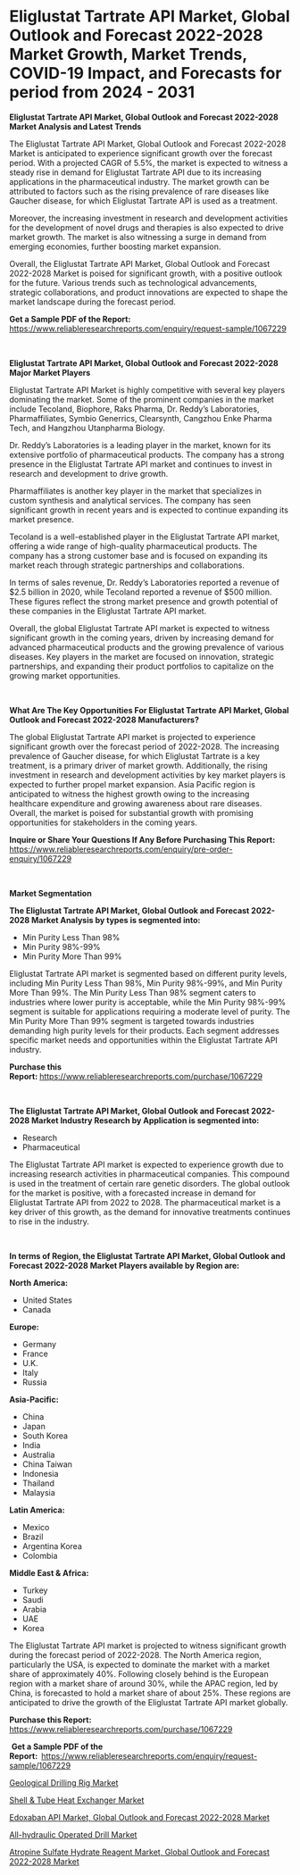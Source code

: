 <p><h1>Eliglustat Tartrate API Market, Global Outlook and Forecast 2022-2028 Market Growth, Market Trends, COVID-19 Impact, and Forecasts for period from 2024 - 2031</h1></p><p><strong>Eliglustat Tartrate API Market, Global Outlook and Forecast 2022-2028 Market Analysis and Latest Trends</strong></p>
<p><p>The Eliglustat Tartrate API Market, Global Outlook and Forecast 2022-2028 Market is anticipated to experience significant growth over the forecast period. With a projected CAGR of 5.5%, the market is expected to witness a steady rise in demand for Eliglustat Tartrate API due to its increasing applications in the pharmaceutical industry. The market growth can be attributed to factors such as the rising prevalence of rare diseases like Gaucher disease, for which Eliglustat Tartrate API is used as a treatment.</p><p>Moreover, the increasing investment in research and development activities for the development of novel drugs and therapies is also expected to drive market growth. The market is also witnessing a surge in demand from emerging economies, further boosting market expansion.</p><p>Overall, the Eliglustat Tartrate API Market, Global Outlook and Forecast 2022-2028 Market is poised for significant growth, with a positive outlook for the future. Various trends such as technological advancements, strategic collaborations, and product innovations are expected to shape the market landscape during the forecast period.</p></p>
<p><strong>Get a Sample PDF of the Report:&nbsp;</strong> <a href="https://www.reliableresearchreports.com/enquiry/request-sample/1067229">https://www.reliableresearchreports.com/enquiry/request-sample/1067229</a></p>
<p>&nbsp;</p>
<p><strong>Eliglustat Tartrate API Market, Global Outlook and Forecast 2022-2028 Major Market Players</strong></p>
<p><p>Eliglustat Tartrate API Market is highly competitive with several key players dominating the market. Some of the prominent companies in the market include Tecoland, Biophore, Raks Pharma, Dr. Reddy’s Laboratories, Pharmaffiliates, Symbio Generrics, Clearsynth, Cangzhou Enke Pharma Tech, and Hangzhou Utanpharma Biology.</p><p>Dr. Reddy’s Laboratories is a leading player in the market, known for its extensive portfolio of pharmaceutical products. The company has a strong presence in the Eliglustat Tartrate API market and continues to invest in research and development to drive growth.</p><p>Pharmaffiliates is another key player in the market that specializes in custom synthesis and analytical services. The company has seen significant growth in recent years and is expected to continue expanding its market presence.</p><p>Tecoland is a well-established player in the Eliglustat Tartrate API market, offering a wide range of high-quality pharmaceutical products. The company has a strong customer base and is focused on expanding its market reach through strategic partnerships and collaborations.</p><p>In terms of sales revenue, Dr. Reddy’s Laboratories reported a revenue of $2.5 billion in 2020, while Tecoland reported a revenue of $500 million. These figures reflect the strong market presence and growth potential of these companies in the Eliglustat Tartrate API market.</p><p>Overall, the global Eliglustat Tartrate API market is expected to witness significant growth in the coming years, driven by increasing demand for advanced pharmaceutical products and the growing prevalence of various diseases. Key players in the market are focused on innovation, strategic partnerships, and expanding their product portfolios to capitalize on the growing market opportunities.</p></p>
<p>&nbsp;</p>
<p><strong>What Are The Key Opportunities For Eliglustat Tartrate API Market, Global Outlook and Forecast 2022-2028 Manufacturers?</strong></p>
<p><p>The global Eliglustat Tartrate API market is projected to experience significant growth over the forecast period of 2022-2028. The increasing prevalence of Gaucher disease, for which Eliglustat Tartrate is a key treatment, is a primary driver of market growth. Additionally, the rising investment in research and development activities by key market players is expected to further propel market expansion. Asia Pacific region is anticipated to witness the highest growth owing to the increasing healthcare expenditure and growing awareness about rare diseases. Overall, the market is poised for substantial growth with promising opportunities for stakeholders in the coming years.</p></p>
<p><strong>Inquire or Share Your Questions If Any Before Purchasing This Report:</strong> <a href="https://www.reliableresearchreports.com/enquiry/pre-order-enquiry/1067229">https://www.reliableresearchreports.com/enquiry/pre-order-enquiry/1067229</a></p>
<p>&nbsp;</p>
<p><strong>Market Segmentation</strong></p>
<p><strong>The Eliglustat Tartrate API Market, Global Outlook and Forecast 2022-2028 Market Analysis by types is segmented into:</strong></p>
<p><ul><li>Min Purity Less Than 98%</li><li>Min Purity 98%-99%</li><li>Min Purity More Than 99%</li></ul></p>
<p><p>Eliglustat Tartrate API market is segmented based on different purity levels, including Min Purity Less Than 98%, Min Purity 98%-99%, and Min Purity More Than 99%. The Min Purity Less Than 98% segment caters to industries where lower purity is acceptable, while the Min Purity 98%-99% segment is suitable for applications requiring a moderate level of purity. The Min Purity More Than 99% segment is targeted towards industries demanding high purity levels for their products. Each segment addresses specific market needs and opportunities within the Eliglustat Tartrate API industry.</p></p>
<p><strong>Purchase this Report:&nbsp;</strong><a href="https://www.reliableresearchreports.com/purchase/1067229">https://www.reliableresearchreports.com/purchase/1067229</a></p>
<p>&nbsp;</p>
<p><strong>The Eliglustat Tartrate API Market, Global Outlook and Forecast 2022-2028 Market Industry Research by Application is segmented into:</strong></p>
<p><ul><li>Research</li><li>Pharmaceutical</li></ul></p>
<p><p>The Eliglustat Tartrate API market is expected to experience growth due to increasing research activities in pharmaceutical companies. This compound is used in the treatment of certain rare genetic disorders. The global outlook for the market is positive, with a forecasted increase in demand for Eliglustat Tartrate API from 2022 to 2028. The pharmaceutical market is a key driver of this growth, as the demand for innovative treatments continues to rise in the industry.</p></p>
<p>&nbsp;</p>
<p><strong>In terms of Region, the Eliglustat Tartrate API Market, Global Outlook and Forecast 2022-2028 Market Players available by Region are:</strong></p>
<p>
    <p> <strong> North America: </strong>
        <ul>
            <li>United States</li>
            <li>Canada</li>
        </ul>
        </p> 
    <p> <strong> Europe: </strong>
        <ul>
            <li>Germany</li>
            <li>France</li>
            <li>U.K.</li>
            <li>Italy</li>
            <li>Russia</li>
        </ul>
        </p> 
    <p> <strong> Asia-Pacific: </strong>
        <ul>
            <li>China</li>
            <li>Japan</li>
            <li>South Korea</li>
            <li>India</li>
            <li>Australia</li>
            <li>China Taiwan</li>
            <li>Indonesia</li>
            <li>Thailand</li>
            <li>Malaysia</li>
        </ul>
        </p> 
    <p> <strong> Latin America: </strong>
        <ul>
            <li>Mexico</li>
            <li>Brazil</li>
            <li>Argentina Korea</li>
            <li>Colombia</li>
        </ul>
        </p> 
    <p> <strong> Middle East & Africa: </strong>
        <ul>
            <li>Turkey</li>
            <li>Saudi</li>
            <li>Arabia</li>
            <li>UAE</li>
            <li>Korea</li>
        </ul>
    </p>
    </p>
<p><p>The Eliglustat Tartrate API market is projected to witness significant growth during the forecast period of 2022-2028. The North America region, particularly the USA, is expected to dominate the market with a market share of approximately 40%. Following closely behind is the European region with a market share of around 30%, while the APAC region, led by China, is forecasted to hold a market share of about 25%. These regions are anticipated to drive the growth of the Eliglustat Tartrate API market globally.</p></p>
<p><strong>Purchase this Report: </strong><a href="https://www.reliableresearchreports.com/purchase/1067229">https://www.reliableresearchreports.com/purchase/1067229</a></p>
<p>&nbsp;<strong>Get a Sample PDF of the Report:&nbsp;&nbsp;</strong><a href="https://www.reliableresearchreports.com/enquiry/request-sample/1067229">https://www.reliableresearchreports.com/enquiry/request-sample/1067229</a></p>
<p><strong></strong></p>
<p><p><a href="https://issuu.com/reportprime-2/docs/geological-drilling-rig-market-size-2030.pptx">Geological Drilling Rig Market</a></p><p><a href="https://medium.com/@cierrahayes645/shell-amp-tube-heat-exchanger-market-research-report-its-history-and-forecast-2024-to-2031-c84a49b78af4">Shell & Tube Heat Exchanger Market</a></p><p><a href="https://github.com/julyju69/Market-Research-Report-List-1/blob/main/edoxaban-api-market-global-outlook-and-forecast-2022-2028-market.md">Edoxaban API Market, Global Outlook and Forecast 2022-2028 Market</a></p><p><a href="https://issuu.com/reportprime-2/docs/all-hydraulic-operated-drill-market-size-2030.pptx">All-hydraulic Operated Drill Market</a></p><p><a href="https://github.com/gdfhhhj/Market-Research-Report-List-3/blob/main/atropine-sulfate-hydrate-reagent-market-global-outlook-and-forecast-2022-2028-market.md">Atropine Sulfate Hydrate Reagent Market, Global Outlook and Forecast 2022-2028 Market</a></p></p>